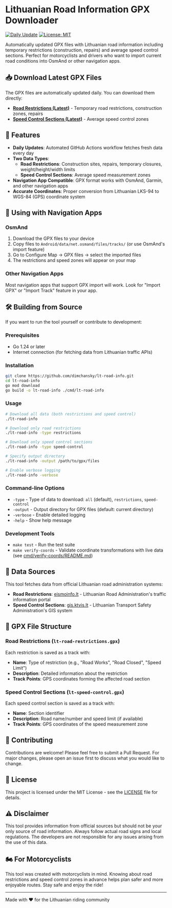 # Lithuanian Road Information GPX Downloader

[![Daily Update](https://github.com/dimchansky/lt-road-info/actions/workflows/update.yml/badge.svg)](https://github.com/dimchansky/lt-road-info/actions/workflows/update.yml)
[![License: MIT](https://img.shields.io/badge/License-MIT-yellow.svg)](https://opensource.org/licenses/MIT)

Automatically updated GPX files with Lithuanian road information including temporary restrictions (construction, repairs) and average speed control sections. Perfect for motorcyclists and drivers who want to import current road conditions into OsmAnd or other navigation apps.

## 📥 Download Latest GPX Files

The GPX files are automatically updated daily. You can download them directly:

- **[Road Restrictions (Latest)](https://github.com/dimchansky/lt-road-info/releases/latest/download/lt-road-restrictions.gpx)** - Temporary road restrictions, construction zones, repairs
- **[Speed Control Sections (Latest)](https://github.com/dimchansky/lt-road-info/releases/latest/download/lt-speed-control.gpx)** - Average speed control zones

## 🚀 Features

- **Daily Updates**: Automated GitHub Actions workflow fetches fresh data every day
- **Two Data Types**:
  - **Road Restrictions**: Construction sites, repairs, temporary closures, weight/height/width limits
  - **Speed Control Sections**: Average speed measurement zones
- **Navigation App Compatible**: GPX format works with OsmAnd, Garmin, and other navigation apps
- **Accurate Coordinates**: Proper conversion from Lithuanian LKS-94 to WGS-84 (GPS) coordinate system

## 📱 Using with Navigation Apps

### OsmAnd

1. Download the GPX files to your device
2. Copy files to `Android/data/net.osmand/files/tracks/` (or use OsmAnd's import feature)
3. Go to Configure Map → GPX files → select the imported files
4. The restrictions and speed zones will appear on your map

### Other Navigation Apps

Most navigation apps that support GPX import will work. Look for "Import GPX" or "Import Track" feature in your app.

## 🛠️ Building from Source

If you want to run the tool yourself or contribute to development:

### Prerequisites

- Go 1.24 or later
- Internet connection (for fetching data from Lithuanian traffic APIs)

### Installation

```bash
git clone https://github.com/dimchansky/lt-road-info.git
cd lt-road-info
go mod download
go build -o lt-road-info ./cmd/lt-road-info
```

### Usage

```bash
# Download all data (both restrictions and speed control)
./lt-road-info

# Download only road restrictions
./lt-road-info -type restrictions

# Download only speed control sections
./lt-road-info -type speed-control

# Specify output directory
./lt-road-info -output /path/to/gpx/files

# Enable verbose logging
./lt-road-info -verbose
```

### Command-line Options

- `-type` - Type of data to download: `all` (default), `restrictions`, `speed-control`
- `-output` - Output directory for GPX files (default: current directory)
- `-verbose` - Enable detailed logging
- `-help` - Show help message

### Development Tools

- `make test` - Run the test suite
- `make verify-coords` - Validate coordinate transformations with live data (see [cmd/verify-coords/README.md](cmd/verify-coords/README.md))

## 🔄 Data Sources

This tool fetches data from official Lithuanian road administration systems:

- **Road Restrictions**: [eismoinfo.lt](https://eismoinfo.lt) - Lithuanian Road Administration's traffic information portal
- **Speed Control Sections**: [gis.ktvis.lt](https://gis.ktvis.lt) - Lithuanian Transport Safety Administration's GIS system

## 📝 GPX File Structure

### Road Restrictions (`lt-road-restrictions.gpx`)

Each restriction is saved as a track with:
- **Name**: Type of restriction (e.g., "Road Works", "Road Closed", "Speed Limit")
- **Description**: Detailed information about the restriction
- **Track Points**: GPS coordinates forming the affected road section

### Speed Control Sections (`lt-speed-control.gpx`)

Each speed control section is saved as a track with:
- **Name**: Section identifier
- **Description**: Road name/number and speed limit (if available)
- **Track Points**: GPS coordinates of the speed measurement zone

## 🤝 Contributing

Contributions are welcome! Please feel free to submit a Pull Request. For major changes, please open an issue first to discuss what you would like to change.

## 📄 License

This project is licensed under the MIT License - see the [LICENSE](LICENSE) file for details.

## ⚠️ Disclaimer

This tool provides information from official sources but should not be your only source of road information. Always follow actual road signs and local regulations. The developers are not responsible for any issues arising from the use of this data.

## 🏍️ For Motorcyclists

This tool was created with motorcyclists in mind. Knowing about road restrictions and speed control zones in advance helps plan safer and more enjoyable routes. Stay safe and enjoy the ride!

---

Made with ❤️ for the Lithuanian riding community